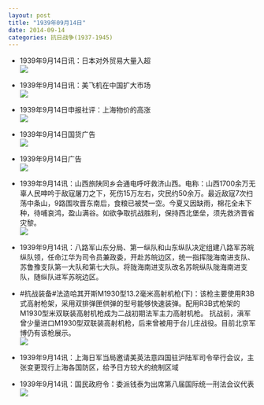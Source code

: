```yaml
---
layout: post
title: "1939年09月14日"
date: 2014-09-14
categories: 抗日战争(1937-1945)
---
```


<meta name="referrer" content="no-referrer" />

- 1939年9月14日讯：日本对外贸易大量入超 <br/><img src="https://ww2.sinaimg.cn/large/aca367d8jw1ekcf8kdsacj207a0di3zx.jpg" />

- 1939年9月14日讯：美飞机在中国扩大市场 <br/><img src="https://ww4.sinaimg.cn/large/aca367d8jw1ekcdikh0x5j204u0cpdgn.jpg" />

- 1939年9月14日申报社评：上海物价的高涨 <br/><img src="https://ww1.sinaimg.cn/large/aca367d8jw1ekcbs37r50j20ps0yq4l0.jpg" />

- 1939年9月14日国货广告 <br/><img src="https://ww2.sinaimg.cn/large/aca367d8jw1ekca1vm5aoj20ta0jv45y.jpg" />

- 1939年9月14日广告 <br/><img src="https://ww2.sinaimg.cn/large/aca367d8jw1ekc1d6jil3j20ks0h942q.jpg" />

- 1939年9月14讯：山西旅陕同乡会通电呼吁救济山西。电称：山西1700余万无辜人民呻吟于敌寇屠刀之下，死伤15万左右，灾民约50余万。最近敌寇7次扫荡中条山，9路围攻晋东南后，食粮已被焚一空。今夏又因缺雨，棉花全未下种，待哺哀鸿，盈山满谷。如欲争取抗战胜利，保持西北堡垒，须先救济晋省灾黎。 <br/><img src="https://ww2.sinaimg.cn/large/aca367d8jw1ekbvciji6dj20ki0fh0uu.jpg" />

- 1939年9月14讯：八路军山东分局、第一纵队和山东纵队决定组建八路军苏皖纵队领，任命江华为司令员兼政委，开赴苏皖边区，统一指挥陇海南进支队、苏鲁豫支队第一大队和第七大队。将陇海南进支队改名苏皖纵队陇海南进支队，随纵队进军苏皖边区。 

- #抗战装备#法造哈其开斯M1930型13.2毫米高射机枪(下)：该枪主要使用R3B式高射枪架，采用双排弹匣供弹的型号能够快速装弹。配用R3B式枪架的M1930型米双联装高射机枪成为二战初期法军主力高射机枪。 抗战前，滇军曾少量进口M1930型双联装高射机枪，后来曾被用于台儿庄战役。目前北京军博仍有该枪展示。 <br/><img src="https://ww4.sinaimg.cn/large/aca367d8jw1ekbrvnqvu2j20b30tg0wd.jpg" />

- 1939年9月14讯：上海日军当局邀请美英法意四国驻沪陆军司令举行会议，主张变更现行上海各国防区，给予日方较大的统制区域 

- 1939年9月14讯：国民政府令：委派钱泰为出席第八届国际统一刑法会议代表 <br/><img src="https://ww4.sinaimg.cn/large/aca367d8jw1ekboe6v2i2j205k08kjrm.jpg" />

